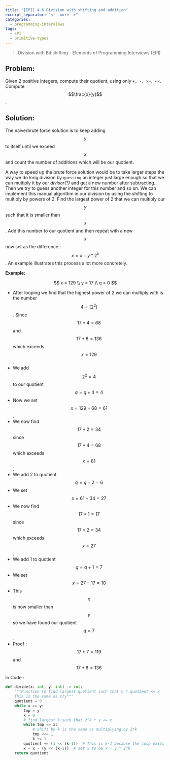 ```yaml
---
title: "[EPI] 4.6 Division with shifting and addition"
excerpt_separator: "<!--more-->"
categories:
  - programming-interviews
tags:
  - EPI
  - primitive-types
---
```


> Division with Bit shifting - Elements of Programming Interviews (EPI) 

<!--more-->

## **Problem**: 
Given 2 positive integers, compute their quotient, using only `+, -, >>, <<`. Compute $$\frac{x}{y}$$.

## **Solution**:
The naive/brute force solution is to keep adding $$y$$ to itself until we exceed $$x$$ and count the number of additions which will be our quotient.

A way to speed up the brute force solution would be to take larger steps the way we do long division by `guessing` an integer just large enough so that we can multiply it by our *divisor(?)* and get a new number after subtracting. Then we try to guess another integer for this number and so on. We can implement this manual algorithm in our division by using the shifting to multiply by powers of 2. Find the largest power of 2 that we can multiply our $$y$$ such that it is smaller than $$x$$. Add this number to our quotient and then repeat with a new $$x$$ now set as the difference : $$x = x - y*2^k$$. An example illustrates this process a lot more concretely.

**Example:**

$$
x = 129 \\
y = 17 \\
q = 0
$$

- After looping we find that the highest power of 2 we can multiply with is the number $$4=(2^2)$$. Since $$17*4 = 68$$ and $$17*8 = 136$$ which exceeds $$x=129$$.
- We add $$2^2 = 4$$ to our quotient $$q = q + 4 = 4$$ 
- Now we set $$x = 129 - 68 = 61$$.
- We now find $$17*2 = 34$$ since $$17*4 = 68$$ which exceeds $$x=61$$.
- We add 2 to quotient $$q = q + 2 = 6$$
- We set $$x = 61 - 34 = 27$$
- We now find $$17*1 = 17$$ since $$17*2 = 34$$ which exceeds $$x=27$$.
- We add 1 to quotient $$q = q + 1 = 7$$
- We set $$x = 27 - 17 = 10$$
- This $$x$$ is now smaller than $$y$$ so we have found our quotient $$q = 7$$. 
- Proof : $$17*7 = 119$$ and $$17*8 = 136$$

In Code :

```python
def divide(x: int, y: int) -> int:
    """Function to find largest quotient such that y * quotient <= x
    This is the same as x/y"""
    quotient = 0
    while x >= y:
        tmp = y
        k = 0
        # find largest k such that 2^k * y <= x
        while tmp <= x:
            # shift by k is the same as multiplying by 2*k
            tmp <<= 1
            k += 1
        quotient += (1 << (k-1))  # This is k-1 because the loop exits after adding 1.
        x = x - (y << (k-1))  # set x to be x - y * 2^k
    return quotient
```
